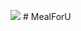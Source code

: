 ![](https://github.com/ttom1224/mealforU/blob/master/graguate/app/src/main/res/drawable/circlelogo.png)   # MealForU
